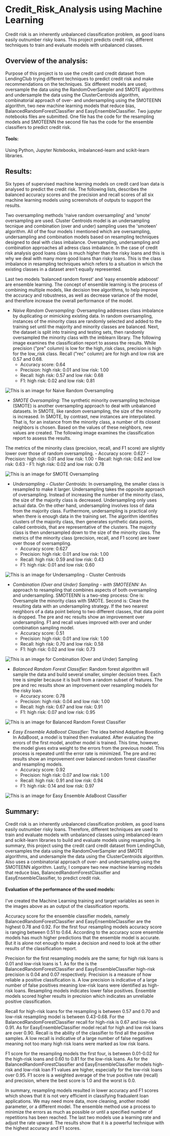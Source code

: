 # Credit_Risk_Analysis using Machine Learning
Credit risk is an inherently unbalanced classification problem, as good loans easily outnumber risky loans. This project predicts credit risk, different techniques to train and evaluate models with unbalanced classes.
## Overview of the analysis:
Purpose of this project is to use the credit card credit dataset from LendingClub trying different techniques to predict credit risk and make recommendations on the techniques.
Six different models are used; oversample the data using the RandomOverSampler and SMOTE algorithms and undersample the data using the ClusterCentroids algorithm, combinatorial approach of over- and undersampling using the SMOTEENN algorithm, two new machine learning models that reduce bias, BalancedRandomForestClassifier and EasyEnsembleClassifier. 
Two jupyter notebooks files are submitted. One file has the code for the resampling models and SMOTEENN  the second file has the code for the ensemble classifiers to predict credit risk.
#### Tools:
Using Python, Jupyter Notebooks, imbalanced-learn and scikit-learn libraries.
## Results:
Six types of supervised machine learning models on credit card loan data is analysed to predict the credit risk. The following lists, describes the balanced accuracy scores and the precision and recall scores of all six machine learning models using screenshots of outputs to support the results.

Two oversampling methods 'naive random oversampling' and 'smote' oversampling are used. Cluster Centroids model is an undersampling tecnique and combination (over and under) sampling uses the 'smoteen' algorithm. All of the four models I mentioned which are oversampling, undersampling and combination models based on resampling techniques designed to deal with class imbalance. Oversampling, undersampling and combination approaches all adress class imbalance. In the case of credit risk analysis good loans class is much higher than the risky loans and this is why we deal with many more good loans than risky loans. This is the class imbalance in resampling techniques which refers to a situation in which the existing classes in a dataset aren't equally represented. 

Last two models 'balanced random forest' and 'easy ensemble adaboost' are ensemble learning. The concept of ensemble learning is the process of combining multiple models, like decision tree algorithms, to help improve the accuracy and robustness, as well as decrease variance of the model, and therefore increase the overall performance of the model.

- _Naive Random Oversampling:_
Oversampling addresses class imbalance by duplicating or mimicking existing data. In random oversampling, instances of the minority class are randomly selected and added to the training set until the majority and minority classes are balanced. Next, the dataset is split into training and testing sets, then randomly oversampled the minority class with the imblearn library. 
The following image examines the classification report to assess the results. While precision ("pre" column) is low for the high_risk class, precision is high for the low_risk class. Recall ("rec" column) are for high and low risk are 0.57 and 0.68.  
    - Accuracy score: 0.64
    - Precision: high risk: 0.01 and low risk: 1.00
    - Recall: high risk: 0.57 and low risk: 0.68
    - F1: high risk: 0.02 and low risk: 0.81

![This is an image for Naive Random Oversampling](images/random-oversampling.PNG)

- _SMOTE Oversampling:_
The synthetic minority oversampling technique (SMOTE) is another oversampling approach to deal with unbalanced datasets. In SMOTE, like random oversampling, the size of the minority is increased. In SMOTE, by contrast, new instances are interpolated. That is, for an instance from the minority class, a number of its closest neighbors is chosen. Based on the values of these neighbors, new values are created. The following image examines the classification report to assess the results.

The metrics of the minority class (precision, recall, and F1 score) are slightly lower over those of random oversampling.
    - Accuracy score: 0.627
    - Precision: high risk: 0.01 and low risk: 1.00
    - Recall: high risk: 0.62 and low risk: 0.63
    - F1: high risk: 0.02 and low risk: 0.78

![This is an image for SMOTE Oversampling](images/smote-oversampling.PNG)

- _Undersampling - Cluster Centroids:_
In oversampling, the smaller class is resampled to make it larger. Undersampling takes the opposite approach of oversampling. Instead of increasing the number of the minority class, the size of the majority class is decreased. Undersampling only uses actual data. On the other hand, undersampling involves loss of data from the majority class. Furthermore, undersampling is practical only when there is enough data in the training set.
The algorithm identifies clusters of the majority class, then generates synthetic data points, called centroids, that are representative of the clusters. The majority class is then undersampled down to the size of the minority class. The metrics of the minority class (precision, recall, and F1 score) are lower over those of oversampling.
    - Accuracy score: 0.627
    - Precision: high risk: 0.01 and low risk: 1.00
    - Recall: high risk: 0.59 and low risk: 0.43
    - F1: high risk: 0.01 and low risk: 0.60

![This is an image for Undersampling - Cluster Centroids](images/undersampling.PNG)

- _Combination (Over and Under) Sampling - with SMOTEENN:_
An approach to resampling that combines aspects of both oversampling and undersampling. SMOTEENN is a two-step process: One is: Oversample the minority class with SMOTE. Second is: Clean the resulting data with an undersampling strategy. If the two nearest neighbors of a data point belong to two different classes, that data point is dropped.
The pre and rec results show an improvement over undersampling. F1 and recall values improved with over and under combination sampling model.
    - Accuracy score: 0.51
    - Precision: high risk: 0.01 and low risk: 1.00
    - Recall: high risk: 0.70 and low risk: 0.58
    - F1: high risk: 0.02 and low risk: 0.73

![This is an image for Combination (Over and Under) Sampling](images/combination.PNG)

- _Balanced Random Forest Classifier:_
Random forest algorithm will sample the data and build several smaller, simpler decision trees. Each tree is simpler because it is built from a random subset of features. The pre and rec results show an improvement over resampling models for the risky loan.
    - Accuracy score: 0.78
    - Precision: high risk: 0.04 and low risk: 1.00
    - Recall: high risk: 0.67 and low risk: 0.91
    - F1: high risk: 0.07 and low risk: 0.95

![This is an image for Balanced Random Forest Classifier](images/balancedforest.PNG)

- _Easy Ensemble AdaBoost Classifier:_
The idea behind Adaptive Boosting In AdaBoost, a model is trained then evaluated. After evaluating the errors of the first model, another model is trained. This time, however, the model gives extra weight to the errors from the previous model. This process is repeated until the error rate is minimized. The pre and rec results show an improvement over balanced random forest classifier and resampling models.
    - Accuracy score: 0.92
    - Precision: high risk: 0.07 and low risk: 1.00
    - Recall: high risk: 0.91 and low risk: 0.94
    - F1: high risk: 0.14 and low risk: 0.97

![This is an image for Easy Ensemble AdaBoost Classifier](images/ensemble.PNG)

## Summary:
Credit risk is an inherently unbalanced classification problem, as good loans easily outnumber risky loans. Therefore, different techniques are used to train and evaluate models with unbalanced classes using imbalanced-learn and scikit-learn libraries to build and evaluate models using resampling.
In summary, this project using the credit card credit dataset from LendingClub, oversamples the data using the RandomOverSampler and SMOTE algorithms, and undersample the data using the ClusterCentroids algorithm. Also uses a combinatorial approach of over- and undersampling using the SMOTEENN algorithm. Lastly, I compare two new machine learning models that reduce bias, BalancedRandomForestClassifier and EasyEnsembleClassifier, to predict credit risk. 

#### Evaluation of the performance of the used models:
 I've created the Machine Learning training and target variables as seen in the images above as an output of the classification reports.

Accuracy score for the ensemble classifier models, namely BalancedRandomForestClassifier and EasyEnsembleClassifier are the highest 0.78 and 0.92. For the first four resampling models accuracy score is ranging between 0.51 to 0.64. According to the accuracy score ensemble models has much higher predictions that the ensemble model is accurate. But it is alone not enough to make a decision and need to look at the other results of the classification report.

Precision for the first resampling models are the same; for high risk loans is 0.01 and low-risk loans is 1. As for the  is the BalancedRandomForestClassifier and EasyEnsembleClassifier high-risk precision is 0.04 and 0.07 respectively. Precision is a measure of how reliable a positive classification is. A low precision is indicative of a large number of false positives meaning low-risk loans were identified as high-risk loans. Resampling models indicates lower false positives. Ensemble models scored higher results in precision which indicates an unreliable positive classification.

Recall for high-risk loans for the resampling is between 0.57 and 0.70 and low-risk resampling model is between 0.43-0.68. For the BalancedRandomForestClassifier recall for high-risk is 0.67 and low-risk 0.91. As for EasyEnsembleClassifier model recall for high and low risk loans are over 0.90. Recall is the ability of the classifier to find all the positive samples. A low recall is indicative of a large number of false negatives meaning not too many high risk loans were marked as low risk loans.

F1 score for the resampling models the first four, is between 0.01-0.02 for the high-risk loans and 0.60 to 0.81 for the low-risk loans. 
As for the BalancedRandomForestClassifier and EasyEnsembleClassifier models high-risk and low-risk loan F1 values are higher, especially for the low-risk loans over 0.95. F1 score is a weighted average of the true positive rate (recall) and precision, where the best score is 1.0 and the worst is 0.0.

In summary, resampling models resulted in lower accuracy and F1 scores which shows that it is not very efficient in classifying fradualent loan applications. We may need more data, more cleaning, another model parameter, or a different model. The ensemble method use a process to minimize the errors as much as possible or until a specified number of repetitions has been reached. 
The last two models use a learning rate and adjust the rate upward. The results show that it is a powerful technique with the highest accuracy and F1 scores.

